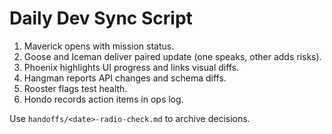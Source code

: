 # Daily Dev Sync Script

1. Maverick opens with mission status.
2. Goose and Iceman deliver paired update (one speaks, other adds risks).
3. Phoenix highlights UI progress and links visual diffs.
4. Hangman reports API changes and schema diffs.
5. Rooster flags test health.
6. Hondo records action items in ops log.

Use `handoffs/<date>-radio-check.md` to archive decisions.
